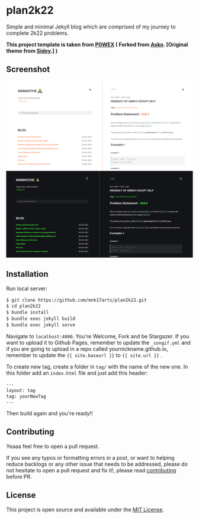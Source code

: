 # plan2k22
Simple and minimal Jekyll blog which are comprised of my journey to complete 2k22 problems.

**This project template is taken from [P0WEX](https://github.com/P0WEX/Gesko) (
Forked from [Asko](https://github.com/manuelmazzuola/asko). [Original theme from [Sidey](https://github.com/ronv/sidey).] )**

## Screenshot

![light-theme](https://github.com/mnk17arts/plan2k22/blob/master/light-theme.png)
![dark-theme](https://github.com/mnk17arts/plan2k22/blob/master/dark-theme.png)

## Installation

Run local server:

```bash
$ git clone https://github.com/mnk17arts/plan2k22.git
$ cd plan2k22
$ bundle install
$ bundle exec jekyll build
$ bundle exec jekyll serve
```

Navigate to `localhost:4000`. You're Welcome, Fork and be Stargazer.
If you want to upload it to Github Pages, remember to update the `_congif.yml` and if you are going to upload in a repo called yournickname.github.io, remember to update the `{{ site.baseurl }}` to `{{ site.url }}` .

To create new tag, create a folder in `tag/` with the name of the new one. In this folder add an `index.html` file and just add this header:
```
---
layout: tag
tag: yourNewTag
---
```
Then build again and you're ready!!

## Contributing

Yeaaa feel free to open a pull request.


If you see any typos or formatting errors in a post, or want to helping reduce backlogs or any other issue that needs to be addressed, please do not hesitate to open a pull request and fix it!, please read [contributing](./CONTRIBUTING.md) before PR.

## License

This project is open source and available under the [MIT License](LICENSE.md).
